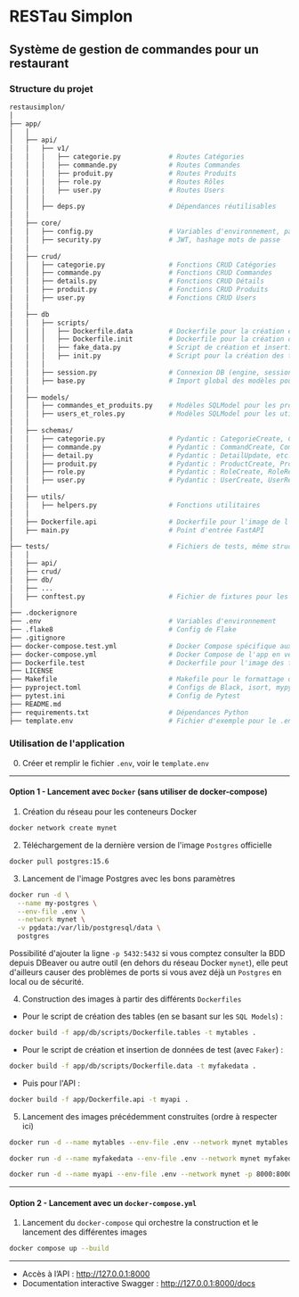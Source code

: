 # RESTau Simplon

## Système de gestion de commandes pour un restaurant

### Structure du projet
```bash
restausimplon/
│
├── app/
│   │
│   ├── api/
│   │   ├── v1/
│   │   │   ├── categorie.py            # Routes Catégories
│   │   │   ├── commande.py             # Routes Commandes
│   │   │   ├── produit.py              # Routes Produits
│   │   │   ├── role.py                 # Routes Rôles
│   │   │   ├── user.py                 # Routes Users
│   │   │
│   │   ├── deps.py                     # Dépendances réutilisables
│   │
│   ├── core/
│   │   ├── config.py                   # Variables d'environnement, paramètres app
│   │   ├── security.py                 # JWT, hashage mots de passe
│   │
│   ├── crud/
│   │   ├── categorie.py                # Fonctions CRUD Catégories
│   │   ├── commande.py                 # Fonctions CRUD Commandes
│   │   ├── details.py                  # Fonctions CRUD Détails
│   │   ├── produit.py                  # Fonctions CRUD Produits
│   │   ├── user.py                     # Fonctions CRUD Users
│   │
│   ├── db
│   │   ├── scripts/
│   │   │   ├── Dockerfile.data         # Dockerfile pour la création et insertion des données test
│   │   │   ├── Dockerfile.init         # Dockerfile pour la création des tables
│   │   │   ├── fake_data.py            # Script de création et insertion des données test
│   │   │   ├── init.py                 # Script pour la création des tables (basées sur les SQL Models)
│   │   │
│   │   ├── session.py                  # Connexion DB (engine, session)
│   │   ├── base.py                     # Import global des modèles pour Alembic
│   │
│   ├── models/
│   │   ├── commandes_et_produits.py    # Modèles SQLModel pour les produits, commandes et leurs détails
│   │   ├── users_et_roles.py           # Modèles SQLModel pour les utilisateurs et leurs rôles
│   │
│   ├── schemas/
│   │   ├── categorie.py                # Pydantic : CategorieCreate, CategorieRead, etc.
│   │   ├── commande.py                 # Pydantic : CommandCreate, CommandRead, etc.
│   │   ├── detail.py                   # Pydantic : DetailUpdate, etc.
│   │   ├── produit.py                  # Pydantic : ProductCreate, ProductRead, etc.
│   │   ├── role.py                     # Pydantic : RoleCreate, RoleRead, etc.
│   │   ├── user.py                     # Pydantic : UserCreate, UserRead, etc.
│   │
│   ├── utils/
│   │   ├── helpers.py                  # Fonctions utilitaires
│   │
│   ├── Dockerfile.api                  # Dockerfile pour l'image de l'API
│   ├── main.py                         # Point d'entrée FastAPI
│
├── tests/                              # Fichiers de tests, même structure que l'app/
│   │
│   ├── api/
│   ├── crud/
│   ├── db/
│   ├── ...
│   ├── conftest.py                     # Fichier de fixtures pour les tests (session et engine spécifiques)
│
├── .dockerignore
├── .env                                # Variables d'environnement
├── .flake8                             # Config de Flake
├── .gitignore
├── docker-compose.test.yml             # Docker Compose spécifique aux tests (avec DB de test)
├── docker-compose.yml                  # Docker Compose de l'app en version prod
├── Dockerfile.test                     # Dockerfile pour l'image des fichiers tests/
├── LICENSE
├── Makefile                            # Makefile pour le formattage du code et tests
├── pyproject.toml                      # Configs de Black, isort, mypy
├── pytest.ini                          # Config de Pytest
├── README.md
├── requirements.txt                    # Dépendances Python
├── template.env                        # Fichier d'exemple pour le .env
```

### Utilisation de l'application

0. Créer et remplir le fichier `.env`, voir le `template.env`

<hr>

#### Option 1 - Lancement avec `Docker` (sans utiliser de docker-compose)

1. Création du réseau pour les conteneurs Docker
```bash
docker network create mynet
```

2. Téléchargement de la dernière version de l'image `Postgres` officielle
```bash
docker pull postgres:15.6
```

3. Lancement de l'image Postgres avec les bons paramètres
```bash
docker run -d \
  --name my-postgres \
  --env-file .env \
  --network mynet \
  -v pgdata:/var/lib/postgresql/data \
  postgres
```
Possibilité d'ajouter la ligne `-p 5432:5432` si vous comptez consulter la BDD depuis DBeaver ou autre outil (en dehors du réseau Docker `mynet`), elle peut d'ailleurs causer des problèmes de ports si vous avez déjà un `Postgres` en local ou de sécurité.

4. Construction des images à partir des différents `Dockerfiles`
- Pour le script de création des tables (en se basant sur les `SQL Models`) :
```bash
docker build -f app/db/scripts/Dockerfile.tables -t mytables .
```

- Pour le script de création et insertion de données de test (avec `Faker`) :
```bash
docker build -f app/db/scripts/Dockerfile.data -t myfakedata .
```

- Puis pour l'API :
```bash
docker build -f app/Dockerfile.api -t myapi .
```

5. Lancement des images précédemment construites (ordre à respecter ici)
```bash
docker run -d --name mytables --env-file .env --network mynet mytables
```

```bash
docker run -d --name myfakedata --env-file .env --network mynet myfakedata
```

```bash
docker run -d --name myapi --env-file .env --network mynet -p 8000:8000  myapi
```

<hr>

#### Option 2 - Lancement avec un `docker-compose.yml`

1. Lancement du `docker-compose` qui orchestre la construction et le lancement des différentes images
```bash
docker compose up --build
```

<hr>

- Accès à l’API : http://127.0.0.1:8000  
- Documentation interactive Swagger : http://127.0.0.1:8000/docs